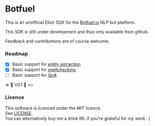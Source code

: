 # Botfuel

This is an unofficial Elixir SDK for the [Botfuel.io](https://app.botfuel.io/docs) NLP bot platform.

This SDK is still under development and thus only available from github.  

Feedback and contributions are of course welcome.


### Roadmap

* [x] Basic support for [entity extraction](https://docs.botfuel.io/api#nlp-entity-extraction)
* [x] Basic support for [spellchecking](https://docs.botfuel.io/api#nlp-spell-checking)
* [ ] Basic support for [QnA](https://docs.botfuel.io/api#qna)

=> :tada: V0.1 :tada: <=

### Licence

This software is licenced under the MIT licence.  
See [LICENSE](LICENSE).  
You can alternatively buy me a drink IRL if you're grateful for my work. :)
